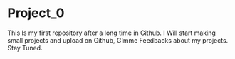 # Project_0
This Is my first repository after a long time in Github. I Will start making small projects and upload on Github, GImme Feedbacks about my projects. Stay Tuned.
